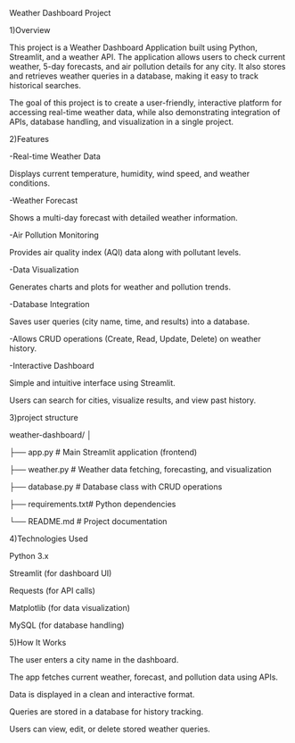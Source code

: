 Weather Dashboard Project

1)Overview

This project is a Weather Dashboard Application built using Python, Streamlit, and a weather API. The application allows users to check current weather, 5-day forecasts, and air pollution details for any city. It also stores and retrieves weather queries in a database, making it easy to track historical searches.

The goal of this project is to create a user-friendly, interactive platform for accessing real-time weather data, while also demonstrating integration of APIs, database handling, and visualization in a single project.

2)Features

-Real-time Weather Data

Displays current temperature, humidity, wind speed, and weather conditions.

-Weather Forecast

Shows a multi-day forecast with detailed weather information.

-Air Pollution Monitoring

Provides air quality index (AQI) data along with pollutant levels.

-Data Visualization

Generates charts and plots for weather and pollution trends.

-Database Integration

Saves user queries (city name, time, and results) into a database.

-Allows CRUD operations (Create, Read, Update, Delete) on weather history.

-Interactive Dashboard

Simple and intuitive interface using Streamlit.

Users can search for cities, visualize results, and view past history.

3)project structure

weather-dashboard/
│

├── app.py          # Main Streamlit application (frontend)

├── weather.py      # Weather data fetching, forecasting, and visualization

├── database.py     # Database class with CRUD operations

├── requirements.txt# Python dependencies

└── README.md       # Project documentation

4)Technologies Used

Python 3.x

Streamlit (for dashboard UI)

Requests (for API calls)

Matplotlib (for data visualization)

MySQL (for database handling)


5)How It Works

The user enters a city name in the dashboard.

The app fetches current weather, forecast, and pollution data using APIs.

Data is displayed in a clean and interactive format.

Queries are stored in a database for history tracking.

Users can view, edit, or delete stored weather queries.

